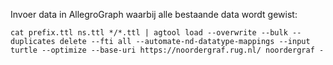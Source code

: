 Invoer data in AllegroGraph waarbij alle bestaande data wordt gewist:

```
cat prefix.ttl ns.ttl */*.ttl | agtool load --overwrite --bulk --duplicates delete --fti all --automate-nd-datatype-mappings --input turtle --optimize --base-uri https://noordergraf.rug.nl/ noordergraf -
```
